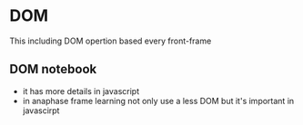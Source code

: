 # DOM
This including DOM opertion based every front-frame

## DOM notebook
* it has more details in javascript
* in anaphase frame learning not only use a less DOM but it's important in javascirpt
